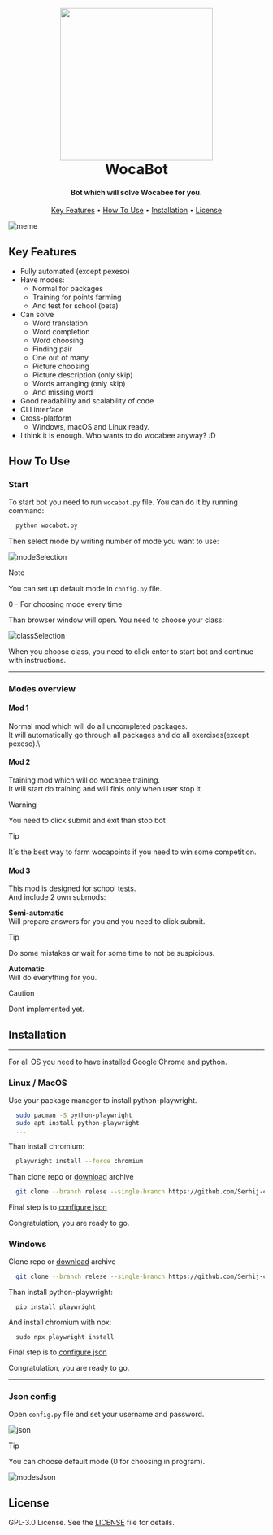 <h1 align="center">
  <br>
  <img src="./res/logo.png" width="300"></a>
  <br>
  WocaBot
  <br>
</h1>

<h4 align="center">Bot which will solve Wocabee for you.</h4>

<p align="center">
  <a href="#key-features">Key Features</a> •
  <a href="#how-to-use">How To Use</a> •
  <a href="#installation">Installation</a> •
  <a href="#license">License</a>
</p>

![meme](./res/meme.jpg)

## Key Features

* Fully automated (except pexeso)
* Have modes:
  - Normal for packages
  - Training for points farming
  - And test for school (beta)
* Can solve
  - Word translation
  - Word completion
  - Word choosing
  - Finding pair
  - One out of many
  - Picture choosing
  - Picture description (only skip)
  - Words arranging (only skip)
  - And missing word
* Good readability and scalability of code
* CLI interface
* Cross-platform
  - Windows, macOS and Linux ready.
* I think it is enough. Who wants to do wocabee anyway? :D

## How To Use

### Start

To start bot you need to run `wocabot.py` file. You can do it by running command:
```bash
  python wocabot.py
```
Then select mode by writing number of mode you want to use:

![modeSelection](res/modeSelection)
> [!NOTE]
> You can set up default mode in `config.py` file.
>
> 0 - For choosing mode every time

Than browser window will open. You need to choose your class:

![classSelection](res/classSelection)

When you choose class, you need to click enter to start bot and continue with instructions.

---

### Modes overview
#### Mod 1

Normal mod which will do all uncompleted packages.\
It will automatically go through all packages and do all exercises(except pexeso).\

#### Mod 2
Training mod which will do wocabee training.\
It will start do training and will finis only when user stop it.
> [!WARNING]
> You need to click submit and exit than stop bot

> [!TIP]
> It`s the best way to farm wocapoints if you need to win some competition.

#### Mod 3

This mod is designed for school tests.\
And include 2 own submods:

**Semi-automatic**\
Will prepare answers for you and you need to click submit.

> [!TIP]
> Do some mistakes or wait for some time to not be suspicious.

**Automatic**\
Will do everything for you.

> [!CAUTION]
> Dont implemented yet.

## Installation

---

For all OS you need to have installed Google Chrome and python.

### Linux / MacOS
Use your package manager to install python-playwright.
```bash
  sudo pacman -S python-playwright
  sudo apt install python-playwright 
  ...
```
Than install chromium:
```bash
  playwright install --force chromium
```
Than clone repo or [download](https://www.dropbox.com/scl/fi/8lbv9g3wpzfwyu6bl81l2/WocaBot.tar.gz?rlkey=phzxgen4ym96dp07hdui33fak&st=kd2nbtd0&dl=0) archive
```bash
  git clone --branch relese --single-branch https://github.com/Serhij-coder/WocaBot.git
```
Final step is to <a href="#json-config">configure json</a>

Congratulation, you are ready to go.

### Windows
Clone repo or [download](https://www.dropbox.com/scl/fi/l57p408hfsjw2f6n4r6nl/WocaBot.zip?rlkey=vrw1tukztzth1htz3nvuq58b2&st=yhqoejr3&dl=0) archive
```bash
  git clone --branch relese --single-branch https://github.com/Serhij-coder/WocaBot.git
```
Than install python-playwright:
```commandline
  pip install playwright
```
And install chromium with npx:
```commandline
  sudo npx playwright install
```
Final step is to <a href="#json-config">configure json</a>

Congratulation, you are ready to go.

---

### Json config
Open `config.py` file and set your username and password.

![json](res/json)

> [!TIP]
> You can choose default mode (0 for choosing in program).
> 
> ![modesJson](res/modesJson)

## License

GPL-3.0 License. See the [LICENSE](LICENSE) file for details.


